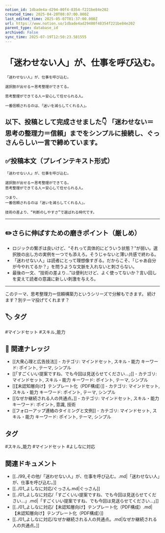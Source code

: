 ```yaml
---
notion_id: 1dbade4a-d294-80f4-8354-f221be84e202
created_time: 2025-04-20T08:07:00.000Z
last_edited_time: 2025-05-07T01:37:00.000Z
url: https://www.notion.so/1dbade4ad29480f48354f221be84e202
parent_type: database_id
archived: False
sync_time: 2025-07-19T12:50:23.581555
---
```


#  「迷わせない人」が、仕事を呼び込む。

```plain text
「迷わせない人」が、仕事を呼び込む。

選択肢が出せる＝思考整理ができてる。

思考整理ができてる人＝安心して任せられる人。

一番信頼されるのは、「迷いを減らしてくれる人」。
```
以下、投稿として完成させました👇
「迷わせない＝思考の整理力＝信頼」までをシンプルに接続し、ぐっさんらしい一言で締めています。
---
## ✅投稿本文（プレインテキスト形式）
```plain text
「迷わせない人」が、仕事を呼び込む。

選択肢が出せる＝思考整理ができてる。
思考整理ができてる人＝安心して任せられる人。

つまり、
一番信頼されるのは「迷いを減らしてくれる人」。

技術の差より、“判断のしやすさ”で選ばれる時代です。

```
---
## ✏️さらに伸ばすための磨きポイント（厳しめ）
- ロジックの繋ぎは良いけど、“それって具体的にどういう状態？”が弱い。選択肢の出し方の実例を一つでも添えろ。そうじゃないと薄い共感で終わる。
- 「迷わせない人」は読者にとって理想像すぎる。だからこそ、「じゃあ自分が今やれてるか？」を問うような文脈を入れないと刺さらない。
- 最後の一文、“技術の差より…”は便利だけど、よく使ってないか？言い回しを変えて読者の意識に新しい刺激を与えろ。
---
このテーマ、思考整理力＝信頼構築力というシリーズで分解もできます。
続けます？別テーマ投げてくれます？

## 🏷️ タグ
#マインドセット #スキル_能力

## 🔗 関連ナレッジ
- [[大衆心理と広告技法]] - カテゴリ: マインドセット, スキル・能力 キーワード: ポイント, テーマ, シンプル
- [[「すごくいい提案ですね、でも今回は見送らせてください…」]] - カテゴリ: マインドセット, スキル・能力 キーワード: ポイント, テーマ, シンプル
- [[【未認知層向け】テンプレート化（PDF構成）]] - カテゴリ: マインドセット, スキル・能力 キーワード: ポイント, テーマ, シンプル
- [[なぜか継続される人の共通点。]] - カテゴリ: マインドセット, スキル・能力 キーワード: ポイント, 意識, 技術
- [[フォローアップ連絡のタイミングと文例]] - カテゴリ: マインドセット, スキル・能力 キーワード: ポイント, テーマ, シンプル


## タグ

#スキル_能力 #マインドセット #よしなに対応 

## 関連ドキュメント

- [[../99_その他/「迷わせない人」が、仕事を呼び込む。.md|「迷わせない人」が、仕事を呼び込む。]]
- [[../01_よしなに対応/ぐっさん.md|ぐっさん]]
- [[../01_よしなに対応/「すごくいい提案ですね、でも今回は見送らせてください…」.md|「すごくいい提案ですね、でも今回は見送らせてください…」]]
- [[../01_よしなに対応/【未認知層向け】テンプレート化（PDF構成）.md|【未認知層向け】テンプレート化（PDF構成）]]
- [[../01_よしなに対応/なぜか継続される人の共通点。.md|なぜか継続される人の共通点。]]
